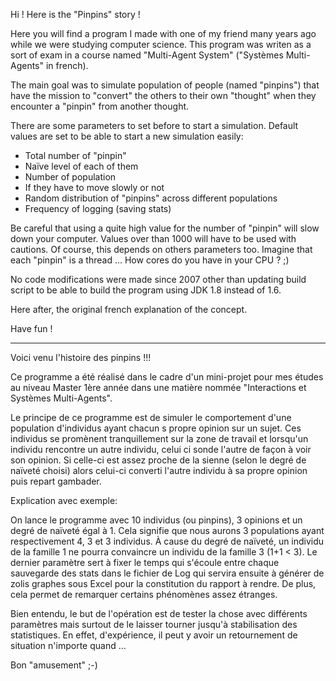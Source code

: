 
Hi ! Here is the "Pinpins" story !

Here you will find a program I made with one of my friend many years ago while we were studying computer science.
This program was writen as a sort of exam in a course named "Multi-Agent System" ("Systèmes Multi-Agents" in french).

The main goal was to simulate population of people (named "pinpins") that have the mission to "convert" the others to their own "thought" when they encounter a "pinpin" from another thought.

There are some parameters to set before to start a simulation. Default values are set to be able to start a new simulation easily:

- Total number of "pinpin"
- Naïve level of each of them
- Number of population
- If they have to move slowly or not
- Random distribution of "pinpins" across different populations
- Frequency of logging (saving stats)

Be careful that using a quite high value for the number of "pinpin" will slow down your computer. Values over than 1000 will have to be used with cautions. Of course, this depends on others parameters too.
Imagine that each "pinpin" is a thread … How cores do you have in your CPU ?  ;)

No code modifications were made since 2007 other than updating build script to be able to build the program using JDK 1.8 instead of 1.6.

Here after, the original french explanation of the concept.

Have fun !

---

Voici venu l'histoire des pinpins !!!

Ce programme a été réalisé dans le cadre d'un mini-projet pour mes études au niveau Master 1ère année dans une matière nommée "Interactions et Systèmes Multi-Agents".

Le principe de ce programme est de simuler le comportement d'une population d'individus ayant chacun s propre opinion sur un sujet. Ces individus se promènent tranquillement sur la zone de travail et lorsqu'un individu rencontre un autre individu, celui ci sonde l'autre de façon à voir son opinion. Si celle-ci est assez proche de la sienne (selon le degré de naïveté choisi) alors celui-ci converti l'autre individu à sa propre opinion puis repart gambader.

Explication avec exemple:

On lance le programme avec 10 individus (ou pinpins), 3 opinions et un degré de naïveté égal à 1. Cela signifie que nous aurons 3 populations ayant respectivement 4, 3 et 3 individus. À cause du degré de naïveté, un individu de la famille 1 ne pourra convaincre un individu de la famille 3 (1+1 < 3).
Le dernier paramètre sert à fixer le temps qui s'écoule entre chaque sauvegarde des stats dans le fichier de Log qui servira ensuite à générer de zolis graphes sous Excel pour la constitution du rapport à rendre. De plus, cela permet de remarquer certains phénomènes assez étranges.

Bien entendu, le but de l'opération est de tester la chose avec différents paramètres mais surtout de le laisser tourner jusqu'à stabilisation des statistiques. En effet, d'expérience, il peut y avoir un retournement de situation n'importe quand ...

Bon "amusement"  ;-)
